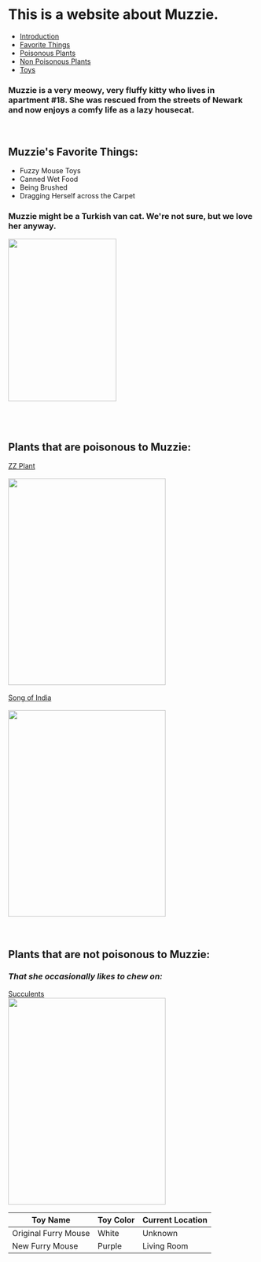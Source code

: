 <body>
    <div id="banner">
        <div class="content">
          <h1>This is a website about Muzzie.</h1>
        </div>  
    </div>
    <nav class="navigation">
        <ul>
            <li><a href="#introduction">Introduction</a></li>
            <li><a href="#faves">Favorite Things</a></li>
            <li><a href="#plants">Poisonous Plants</a></li>
            <li><a href="#okayplants">Non Poisonous Plants</a></li>
            <li><a href="#toytable">Toys</a></li>
        </ul>
    </nav>
    <div id="introduction">
       <h3 class="aboutmuzzie">Muzzie is a very meowy, very fluffy kitty who lives in apartment #18. She was rescued from the streets of Newark and now enjoys a comfy life as a lazy housecat.</h3>
    </div> <br>
    <div id="faves" class="content">
        <h2>Muzzie's Favorite Things:</h2>
          <ul class="favelist">
              <li>Fuzzy Mouse Toys</li>
              <li>Canned Wet Food</li>
              <li>Being Brushed</li>
              <li>Dragging Herself across the Carpet</li>
          </ul>
     </div>
     <div id="turkishvan">
          <h3>Muzzie might be a Turkish van cat. We're not sure, but we love her anyway.</h3>
          <a class="catimage" href="http://mentalfloss.com/article/83400/7-facts-about-turkish-van-cats" target="_blank"> <img src="https://www.mediastorehouse.com/image.php?large=9069883" width="220"height="330"></a> <br><br>
    </div>      
  <br><br>
    <div id="plants">
      <h2 class="plants">Plants that are poisonous to Muzzie:</h2>
       <a href="http://cdn.shopify.com/s/files/1/0150/6262/products/the-sill_houseplant_zz-plant_1_6-014_1024x1024.jpg?v=1527610895">ZZ Plant</a> <br><br>
       <img src="http://cdn.shopify.com/s/files/1/0150/6262/products/the-sill_houseplant_zz-plant_1_6-014_1024x1024.jpg?v=1527610895" width="320" height="420"/>
       <br><br>
       <a href="https://www.houseplant411.com/houseplant/variegated-dracaena-reflexa-grow-care-advice">Song of India</a><br><br>
       <img src="https://images-na.ssl-images-amazon.com/images/I/81eDc1VyaHL._SY355_.jpg" width="320" height="420"/>
    </div>
    <br><br>
    <div id="okayplants">
      <h2 class="plants">Plants that are not poisonous to Muzzie:</h2>
      <h3><em>That she occasionally likes to chew on:</em></h3>
      <a href="http://www.broadwayfloral.com/shop/images/plants/IMG_4727.jpg"> Succulents</a> <br>
      <img src="http://www.broadwayfloral.com/shop/images/plants/IMG_4727.jpg"width="320"height="420"/>
      </h3>
      </h2>
    </div>
    
 <div id="toytable">
 <table>
   <thead>
     <th scope="col">Toy Name</th>
     <th scope="col">Toy Color</th>
     <th scope="col">Current Location</th>
   </thead>
   
 <tbody>
   <tr>
     <td>Original Furry Mouse</td>
     <td>White</td>
     <td>Unknown</td>
   </tr>
   <tr>
     <td>New Furry Mouse</td>
     <td>Purple</td>
     <td>Living Room</td>
   </tr>
 </tbody>
 </table>
 </table>
 </div>   
</body>

